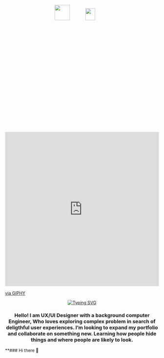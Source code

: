 <p align="center"><img src="https://raw.githubusercontent.com/MartinHeinz/MartinHeinz/master/wave.gif" width="50px">
<a href="#"><img width="25%" height="10%" src="https://i.postimg.cc/Pr7XM8vZ/41546-man-working-in-laptop.gif" /></a>
 <div style="width:100%;height:0;padding-bottom:100%;position:relative;"><iframe src="https://giphy.com/embed/zhYSVCirREeIZtONCI" width="100%" height="100%" style="position:absolute" frameBorder="0" class="giphy-embed" allowFullScreen></iframe></div><p><a href="https://giphy.com/gifs/thebuzzingstudio-code-tbs-thebuzzing-zhYSVCirREeIZtONCI">via GIPHY</a></p>
</p>


<p align="center"><a href="https://git.io/typing-svg"><img src="https://github.com/ijaz-ali-dev/ijazalireadme/edit/main/README.md" alt="Typing SVG" /></a></p>
<h3 align="center" >Hello! I am UX/UI Designer with a background computer Engineer, Who loves exploring complex problem in search of deligthful user experiences. I’m looking to expand my portfolio and collaborate on something new. Learning how people hide things and where people are likely to look. </h3>


**### Hi there 👋 

<!--
**ijaz-ali-dev/ijaz-ali-dev** is a ✨ _special_ ✨ repository because its `README.md` (this file) appears on your GitHub profile.
 
Here are some ideas to get you started:

- 🔭 I’m currently working on ...
- 🌱 I’m currently learning ...
- 👯 I’m looking to collaborate on ...
- 🤔 I’m looking for help with ...
- 💬 Ask me about ...
- 📫 How to reach me: ...
- 😄 Pronouns: ...
- ⚡ Fun fact: ...
-->
